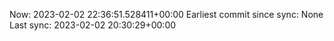 Now: 2023-02-02 22:36:51.528411+00:00 Earliest commit since sync: None Last sync: 2023-02-02 20:30:29+00:00
